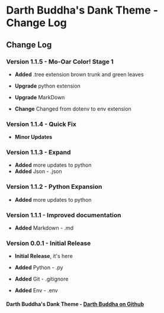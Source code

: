 
# Darth Buddha's Dank Theme - Change Log

## Change Log

### **Version 1.1.5** - **Mo-Oar Color! Stage 1**

- **Added** .tree extension brown trunk and green leaves

- **Upgrade** python extension
- **Upgrade** MarkDown

- **Change** Changed from dotenv to env extension

### **Version 1.1.4** - **Quick Fix**

- **Minor Updates**

### **Version 1.1.3** - **Expand**

- **Added** more updates to python
- **Added** Json - .json

### **Version 1.1.2** - **Python Expansion**

- **Added** more updates to python

### **Version 1.1.1** - **Improved documentation**

- **Added** Markdown - .md

### **Version 0.0.1** - **Initial Release**

- **Initial Release**, it's here

- **Added** Python - .py
- **Added** Git - .gitignore
- **Added** Env - .env

#### Darth Buddha's Dank Theme - [Darth Buddha on Github](https://github.com/DarthBuddha)
